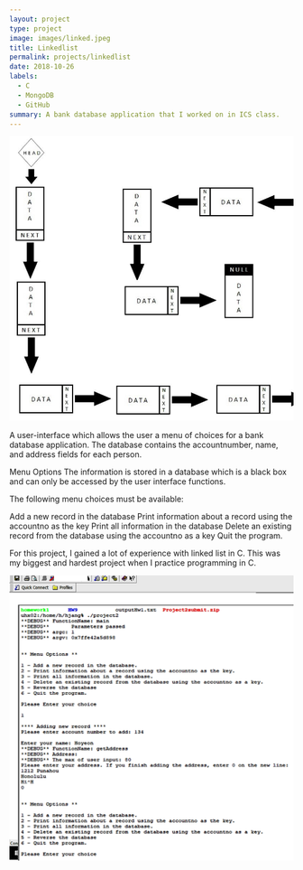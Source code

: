 ```yaml
---
layout: project
type: project
image: images/linked.jpeg
title: Linkedlist
permalink: projects/linkedlist
date: 2018-10-26
labels:
  - C
  - MongoDB
  - GitHub
summary: A bank database application that I worked on in ICS class.
---
```


<img class="ui medium right floated rounded image" src="../images/linked.jpeg">

A user-interface which allows the user a menu of choices for a bank database application. The database contains the accountnumber, name, and address fields for each person.

Menu Options
The information is stored in a database which is a black box and can only be accessed by the user interface functions.

The following menu choices must be available:

Add a new record in the database
Print information about a record using the accountno as the key
Print all information in the database
Delete an existing record from the database using the accountno as a key
Quit the program.

For this project, I gained a lot of experience with linked list in C. This was my biggest and hardest project when I practice programming in C. 

<img class="ui centered rounded huge image" src="../images/menu.png">


